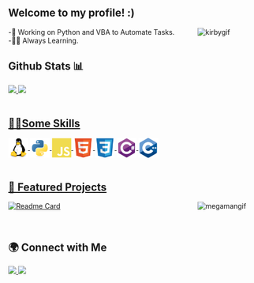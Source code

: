## Welcome to my profile! :)

<img src="https://s9.gifyu.com/images/SUNRL.gif"  width="120" align="right" alt="kirbygif" />  

-🌱 Working on Python and VBA to Automate Tasks.    
-👨‍💻 Always Learning.    

 <div>
   <h2> Github Stats 📊 </h2>
  <a href="https://github.com/Kawanlb">
  <img height="175em" src="https://github-readme-stats.vercel.app/api?username=Kawanlb&show_icons=true&theme=dark&include_all_commits=true&count_private=true&rank_icon=github"/>
    
  <img height="175em" src="https://github-readme-stats.vercel.app/api/top-langs/?username=Kawanlb&layout=compact&langs_count=16&theme=dark"/>
</div>
    
<div style="display: inline_block"><br>
    <h2> 🐱‍💻Some Skills </h2>
    <img align="center" alt="-Linux" width="40" src="https://raw.githubusercontent.com/devicons/devicon/master/icons/linux/linux-original.svg">
    <img align="center" alt="-Python" width="40" src="https://raw.githubusercontent.com/devicons/devicon/master/icons/python/python-original.svg">
    <img align="center" alt="-Js" width="40" src="https://raw.githubusercontent.com/devicons/devicon/master/icons/javascript/javascript-plain.svg">
    <img align="center" alt="-HTML" width="40" src="https://raw.githubusercontent.com/devicons/devicon/master/icons/html5/html5-original.svg">
    <img align="center" alt="-CSS" width="40" src="https://raw.githubusercontent.com/devicons/devicon/master/icons/css3/css3-original.svg">
    <img align="center" alt="-C#" width="40" src="https://raw.githubusercontent.com/devicons/devicon/master/icons/csharp/csharp-original.svg">
    <img align="center" alt="-C++" width="40" src="https://raw.githubusercontent.com/devicons/devicon/master/icons/cplusplus/cplusplus-original.svg">
 
  
  <div  style="display: inline_block"><br>
<h2>🚀 Featured Projects</h2>

<img src="https://s1.gifyu.com/images/SAoDQ.gif"  width="120" align="right" alt="megamangif"  />     

[![Readme Card](https://github-readme-stats.vercel.app/api/pin/?username=kawanlb&repo=Database-Application&show_owner=true&bg_color=151515&title_color=ffffff&text_color=ffffff&icon_color=ffffff)](https://github.com/kawanlb/Database-Application)
  </div>

 
<div style="display: inline_block"><br>
 <h2>🌍 Connect with Me</h2>
  <a href="https://instagram.com/kawanlb" target="_blank"><img src="https://img.shields.io/badge/-Instagram-%23E4405F?style=for-the-badge&logo=instagram&logoColor=white" target="_blank"> </a>
  <a href="https://www.linkedin.com/in/kawanlb" target="_blank"><img src="https://img.shields.io/badge/-LinkedIn-%230077B5?style=for-the-badge&logo=linkedin&logoColor=white" target="_blank"></a> 
 
</div>


